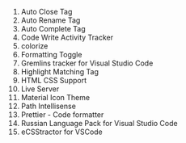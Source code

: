 <ol>
  <li>Auto Close Tag</li>
  <li>Auto Rename Tag</li>
  <li>Auto Complete Tag</li>
  <li>Code Write Activity Tracker</li>
  <li>colorize</li>
  <li>Formatting Toggle</li>
  <li>Gremlins tracker for Visual Studio Code</li>
  <li>Highlight Matching Tag</li>
  <li>HTML CSS Support</li>
  <li>Live Server</li>
  <li>Material Icon Theme</li>
  <li>Path Intellisense</li>
  <li>Prettier - Code formatter</li>
  <li>Russian Language Pack for Visual Studio Code</li>
  <li>eCSStractor for VSCode</li>
</ol>
